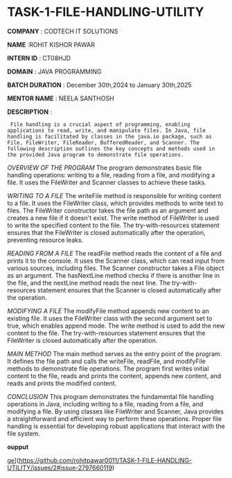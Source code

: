 # TASK-1-FILE-HANDLING-UTILITY

**COMPANY** : CODTECH IT SOLUTIONS

**NAME** :ROHIT KISHOR PAWAR

**INTERN ID** : CT08HJD

**DOMAIN** : JAVA PROGRAMMING

**BATCH DURATION** : December 30th,2024 to January 30th,2025

**MENTOR NAME** : NEELA SANTHOSH

**DESCRIPTION** :

     File handling is a crucial aspect of programming, enabling applications to read, write, and manipulate files. In Java, file handling is facilitated by classes in the java.io package, such as File, FileWriter, FileReader, BufferedReader, and Scanner. The following description outlines the key concepts and methods used in the provided Java program to demonstrate file operations.

*OVERVIEW OF THE PROGRAM*
The program demonstrates basic file handling operations: writing to a file, reading from a file, and modifying a file. It uses the FileWriter and Scanner classes to achieve these tasks.

*WRITING TO A FILE*
The writeFile method is responsible for writing content to a file. It uses the FileWriter class, which provides methods to write text to files. The FileWriter constructor takes the file path as an argument and creates a new file if it doesn't exist. The write method of FileWriter is used to write the specified content to the file. The try-with-resources statement ensures that the FileWriter is closed automatically after the operation, preventing resource leaks.

*READING FROM A FILE*
The readFile method reads the content of a file and prints it to the console. It uses the Scanner class, which can read input from various sources, including files. The Scanner constructor takes a File object as an argument. The hasNextLine method checks if there is another line in the file, and the nextLine method reads the next line. The try-with-resources statement ensures that the Scanner is closed automatically after the operation.

*MODIFYING A FILE*
The modifyFile method appends new content to an existing file. It uses the FileWriter class with the second argument set to true, which enables append mode. The write method is used to add the new content to the file. The try-with-resources statement ensures that the FileWriter is closed automatically after the operation.

*MAIN METHOD*
The main method serves as the entry point of the program. It defines the file path and calls the writeFile, readFile, and modifyFile methods to demonstrate file operations. The program first writes initial content to the file, reads and prints the content, appends new content, and reads and prints the modified content.

*CONCLUSION*
This program demonstrates the fundamental file handling operations in Java, including writing to a file, reading from a file, and modifying a file. By using classes like FileWriter and Scanner, Java provides a straightforward and efficient way to perform these operations. Proper file handling is essential for developing robust applications that interact with the file system.

**oupput**

[ge](https:/![Ima/github.com/user-attachments/assets/bef8f7e4-9f40-4509-be55-98507a64cbd8)](https://github.com/rohitpawar0011/TASK-1-FILE-HANDLING-UTILITY/issues/2#issue-2797660119)
